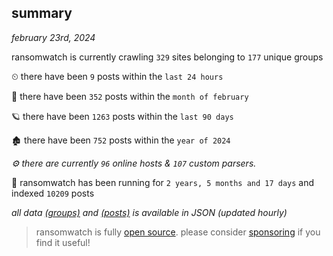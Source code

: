 
## summary
_february 23rd, 2024_

ransomwatch is currently crawling `329` sites belonging to `177` unique groups

⏲ there have been `9` posts within the `last 24 hours`

🦈 there have been `352` posts within the `month of february`

🪐 there have been `1263` posts within the `last 90 days`

🏚 there have been `752` posts within the `year of 2024`

_⚙️ there are currently `96` online hosts & `107` custom parsers._

🦕 ransomwatch has been running for `2 years, 5 months and 17 days` and indexed `10209` posts

_all data  [(groups)](http://ransomwhat.telemetry.ltd/groups) and [(posts)](http://ransomwhat.telemetry.ltd/posts) is available in JSON (updated hourly)_

> ransomwatch is fully [open source](https://github.com/joshhighet/ransomwatch#ransomwatch--). please consider [sponsoring](https://github.com/sponsors/joshhighet) if you find it useful!
